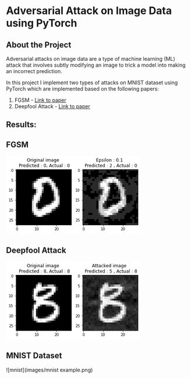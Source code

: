 # Adversarial Attack on Image Data using PyTorch

## About the Project

Adversarial attacks on image data are a type of machine learning (ML) attack that involves subtly modifying an image to trick a model into making an incorrect prediction.

In this project I implement two types of attacks on MNIST dataset using PyTorch which are implemented based on the following papers:

1. FGSM - [Link to paper](https://arxiv.org/abs/1412.6572)
2. Deepfool Attack - [Link to paper](https://arxiv.org/abs/1511.04599)

## Results:

## FGSM
![fgsm](images/fgsm_example.png)

## Deepfool Attack
![deepfool](images/deepfool_example.png)

## MNIST Dataset
![mnist](images/mnist example.png)
